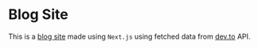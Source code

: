 # Blog Site
This is a [blog site](https://neha-blogs.vercel.app/) made using `Next.js` using fetched data from [dev.to](https://dev.to/) API.

